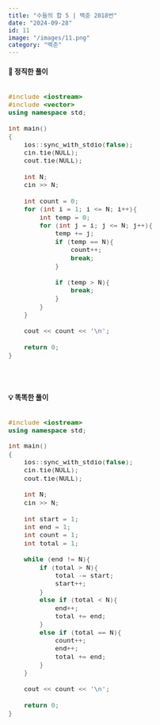 ```yaml
---
title: "수들의 합 5 | 백준 2018번"
date: "2024-09-28"
id: 11
image: "/images/11.png"
category: "백준"
---
```

<style>
  .code-block {
    font-family: 'jetbrains-mono-regular', monospace;
    font-size: 1.1em;
    overflow-x: auto;
  }
</style>

<h4><strong>📓 정직한 풀이</strong></h4>

<div class="code-block " style="margin-bottom: 50px">

```c++
#include <iostream>
#include <vector>
using namespace std;

int main()
{
    ios::sync_with_stdio(false);
    cin.tie(NULL);
    cout.tie(NULL);
    
    int N;
    cin >> N;
    
    int count = 0;
    for (int i = 1; i <= N; i++){
        int temp = 0;
        for (int j = i; j <= N; j++){
            temp += j;
            if (temp == N){
                count++;
                break;
            }
            
            if (temp > N){
                break;
            }
        }
    }
    
    cout << count << '\n';
    
    return 0;
}
```
</div>

<h4><strong>💡 똑똑한 풀이</strong></h4>

<div class="code-block">

```c++
#include <iostream>
using namespace std;

int main()
{
    ios::sync_with_stdio(false);
    cin.tie(NULL);
    cout.tie(NULL);
    
    int N;
    cin >> N;
    
    int start = 1;
    int end = 1;
    int count = 1;
    int total = 1;
    
    while (end != N){
        if (total > N){
            total -= start;
            start++;
        }
        else if (total < N){
            end++;
            total += end;
        }
        else if (total == N){
            count++;
            end++;
            total += end;
        }
    }
    
    cout << count << '\n';
    
    return 0;
}
```
</div>